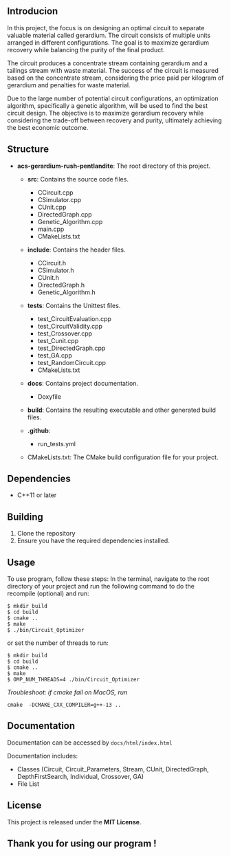 ## Introducion
In this project, the focus is on designing an optimal circuit to separate valuable material called gerardium. The circuit consists of multiple units arranged in different configurations. The goal is to maximize gerardium recovery while balancing the purity of the final product.

The circuit produces a concentrate stream containing gerardium and a tailings stream with waste material. The success of the circuit is measured based on the concentrate stream, considering the price paid per kilogram of gerardium and penalties for waste material.

Due to the large number of potential circuit configurations, an optimization algorithm, specifically a genetic algorithm, will be used to find the best circuit design. The objective is to maximize gerardium recovery while considering the trade-off between recovery and purity, ultimately achieving the best economic outcome.

## Structure
- **acs-gerardium-rush-pentlandite**: The root directory of this project.
    - **src**: Contains the source code files.
        - CCircuit.cpp
        - CSimulator.cpp
        - CUnit.cpp
        - DirectedGraph.cpp
        - Genetic_Algorithm.cpp
        - main.cpp
        - CMakeLists.txt

    - **include**: Contains the header files.
        - CCircuit.h
        - CSimulator.h
        - CUnit.h
        - DirectedGraph.h
        - Genetic_Algorithm.h

    - **tests**: Contains the Unittest files.
        - test_CircuitEvaluation.cpp
        - test_CircuitValidity.cpp
        - test_Crossover.cpp
        - test_Cunit.cpp
        - test_DirectedGraph.cpp
        - test_GA.cpp
        - test_RandomCircuit.cpp
        - CMakeLists.txt

    - **docs**: Contains project documentation.
        - Doxyfile

    - **build**: Contains the resulting executable and other generated build files.

    - **.github**:
        - run_tests.yml

    - CMakeLists.txt: The CMake build configuration file for your project.

## Dependencies
- C++11 or later

## Building
1. Clone the repository
2. Ensure you have the required dependencies installed.

## Usage
To use program, follow these steps:
In the terminal, navigate to the root directory of your project and run the following command to do the recompile (optional) and run:
```
$ mkdir build
$ cd build
$ cmake ..
$ make
$ ./bin/Circuit_Optimizer
```
or set the number of threads to run:
```
$ mkdir build
$ cd build
$ cmake ..
$ make
$ OMP_NUM_THREADS=4 ./bin/Circuit_Optimizer
```
*Troubleshoot: if cmake fail on MacOS, run*
```
cmake  -DCMAKE_CXX_COMPILER=g++-13 ..
```
## Documentation
Documentation can be accessed by `docs/html/index.html`

Documentation includes: 
- Classes (Circuit, Circuit_Parameters, Stream, CUnit, DirectedGraph, DepthFirstSearch, Individual, Crossover, GA)
- File List

## License
This project is released under the **MIT License**.

## Thank you for using our program ! 

